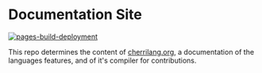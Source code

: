 # Documentation Site

[![pages-build-deployment](https://github.com/electrikmilk/cherri/actions/workflows/pages/pages-build-deployment/badge.svg?branch=documentation)](https://github.com/electrikmilk/cherri/actions/workflows/pages/pages-build-deployment)

This repo determines the content of [cherrilang.org](https://cherrilang.org),
a documentation of the languages features, and of it's compiler for contributions.
